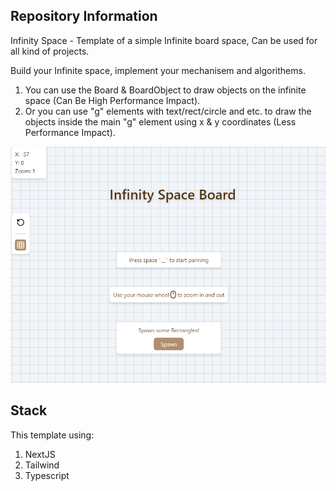 ## Repository Information
Infinity Space - Template of a simple Infinite board space, Can be used for all kind of projects.

Build your Infinite space, implement your mechanisem and algorithems.

1. You can use the Board & BoardObject to draw objects on the infinite space (Can Be High Performance Impact).
2. Or you can use "g" elements with text/rect/circle and etc. to draw the objects inside the main "g" element using x & y coordinates (Less Performance Impact).

![alt text](image-4.png)

## Stack
This template using:
1. NextJS
2. Tailwind
3. Typescript

